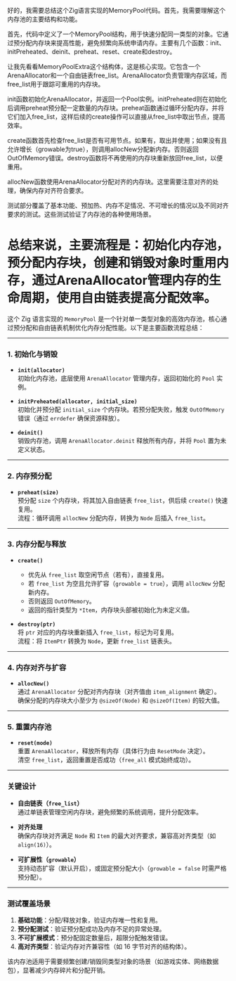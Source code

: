 好的，我需要总结这个Zig语言实现的MemoryPool代码。首先，我需要理解这个内存池的主要结构和功能。

首先，代码中定义了一个MemoryPool结构，用于快速分配同一类型的对象。它通过预分配内存块来提高性能，避免频繁向系统申请内存。主要有几个函数：init、initPreheated、deinit、preheat、reset、create和destroy。

让我先看看MemoryPoolExtra这个结构体，这是核心实现。它包含一个ArenaAllocator和一个自由链表free_list。ArenaAllocator负责管理内存区域，而free_list用于跟踪可重用的内存块。

init函数初始化ArenaAllocator，并返回一个Pool实例。initPreheated则在初始化后调用preheat预分配一定数量的内存块。preheat函数通过循环分配内存，并将它们加入free_list，这样后续的create操作可以直接从free_list中取出节点，提高效率。

create函数首先检查free_list是否有可用节点。如果有，取出并使用；如果没有且允许增长（growable为true），则调用allocNew分配新内存。否则返回OutOfMemory错误。destroy函数将不再使用的内存块重新放回free_list，以便重用。

allocNew函数使用ArenaAllocator分配对齐的内存块。这里需要注意对齐的处理，确保内存对齐符合要求。

测试部分覆盖了基本功能、预加热、内存不足情况、不可增长的情况以及不同对齐要求的测试。这些测试验证了内存池的各种使用场景。

总结来说，主要流程是：初始化内存池，预分配内存块，创建和销毁对象时重用内存，通过ArenaAllocator管理内存的生命周期，使用自由链表提高分配效率。
================================================
这个 Zig 语言实现的 `MemoryPool` 是一个针对单一类型对象的高效内存池，核心通过预分配和自由链表机制优化内存分配性能。以下是主要函数流程总结：

---

### **1. 初始化与销毁**
- **`init(allocator)`**  
  初始化内存池，底层使用 `ArenaAllocator` 管理内存，返回初始化的 `Pool` 实例。

- **`initPreheated(allocator, initial_size)`**  
  初始化并预分配 `initial_size` 个内存块。若预分配失败，触发 `OutOfMemory` 错误（通过 `errdefer` 确保资源释放）。

- **`deinit()`**  
  销毁内存池，调用 `ArenaAllocator.deinit` 释放所有内存，并将 `Pool` 置为未定义状态。

---

### **2. 内存预分配**
- **`preheat(size)`**  
  预分配 `size` 个内存块，将其加入自由链表 `free_list`，供后续 `create()` 快速复用。  
  流程：循环调用 `allocNew` 分配内存，转换为 `Node` 后插入 `free_list`。

---

### **3. 内存分配与释放**
- **`create()`**  
  - 优先从 `free_list` 取空闲节点（若有），直接复用。  
  - 若 `free_list` 为空且允许扩容（`growable = true`），调用 `allocNew` 分配新内存。  
  - 否则返回 `OutOfMemory`。  
  - 返回的指针类型为 `*Item`，内存块头部被初始化为未定义值。

- **`destroy(ptr)`**  
  将 `ptr` 对应的内存块重新插入 `free_list`，标记为可复用。  
  流程：将 `ItemPtr` 转换为 `Node`，更新 `free_list` 链表头。

---

### **4. 内存对齐与扩容**
- **`allocNew()`**  
  通过 `ArenaAllocator` 分配对齐内存块（对齐值由 `item_alignment` 确定）。  
  确保分配的内存块大小至少为 `@sizeOf(Node)` 和 `@sizeOf(Item)` 的较大值。

---

### **5. 重置内存池**
- **`reset(mode)`**  
  重置 `ArenaAllocator`，释放所有内存（具体行为由 `ResetMode` 决定）。  
  清空 `free_list`，返回重置是否成功（`free_all` 模式始终成功）。

---

### **关键设计**
- **自由链表（`free_list`）**  
  通过单链表管理空闲内存块，避免频繁的系统调用，提升分配效率。

- **对齐处理**  
  确保内存块对齐满足 `Node` 和 `Item` 的最大对齐要求，兼容高对齐类型（如 `align(16)`）。

- **可扩展性（`growable`）**  
  支持动态扩容（默认开启），或固定预分配大小（`growable = false` 时需严格预分配）。

---

### **测试覆盖场景**
1. **基础功能**：分配/释放对象，验证内存唯一性和复用。  
2. **预分配测试**：验证预分配成功及内存不足的异常处理。  
3. **不可扩展模式**：预分配固定数量后，超限分配触发错误。  
4. **高对齐类型**：验证内存对齐兼容性（如 16 字节对齐的结构体）。

该内存池适用于需要频繁创建/销毁同类型对象的场景（如游戏实体、网络数据包），显著减少内存碎片和分配开销。